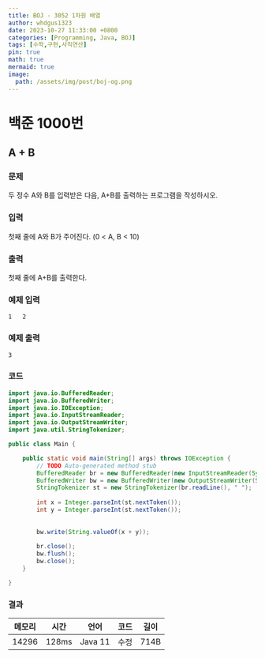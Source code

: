```yaml
---
title: BOJ - 3052 1차원 배열
author: whdgus1323
date: 2023-10-27 11:33:00 +0800
categories: [Programming, Java, BOJ]
tags: [수학,구현,사칙연산]
pin: true
math: true
mermaid: true
image:
  path: /assets/img/post/boj-og.png
---
```


# 백준 1000번

## A + B

### 문제

두 정수 A와 B를 입력받은 다음, A+B를 출력하는 프로그램을 작성하시오.

### 입력

첫째 줄에 A와 B가 주어진다. (0 < A, B < 10)

### 출력

첫째 줄에 A+B를 출력한다.


### 예제 입력

```
1   2 
```

### 예제 출력

```
3 
```

### 코드
``` java
import java.io.BufferedReader;
import java.io.BufferedWriter;
import java.io.IOException;
import java.io.InputStreamReader;
import java.io.OutputStreamWriter;
import java.util.StringTokenizer;

public class Main {

	public static void main(String[] args) throws IOException {
		// TODO Auto-generated method stub
		BufferedReader br = new BufferedReader(new InputStreamReader(System.in));
		BufferedWriter bw = new BufferedWriter(new OutputStreamWriter(System.out));
		StringTokenizer st = new StringTokenizer(br.readLine(), " ");
		
		int x = Integer.parseInt(st.nextToken());
		int y = Integer.parseInt(st.nextToken());
		
		
		bw.write(String.valueOf(x + y));
		
		br.close();
		bw.flush();
		bw.close();
	}

}
```
### 결과

|메모리|시간|언어|코드|길이|
|:---:|:---:|:---:|:---:|:---:|
|14296|128ms|Java 11|수정|714B
